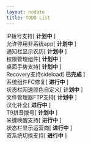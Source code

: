 ```yaml
---
layout: nodate
title: TODO List
---
```

IP拨号支持\[ __计划中__ \]  
允许停用非系统app\[ __计划中__ \]  
通知栏显示农历\[ __计划中__ \]  
权限管理组件\[ __计划中__ \]  
桌面手势支持\[ __计划中__ \]  
Recovery支持sideload\[ __已完成__ \]  
系统组件FC修复\[ __进行中__ \]  
状态栏网速颜色自定义\[ __计划中__ \]  
文件管理器FTP支持\[ __计划中__ \]  
汉化补全\[ __进行中__ \]  
T9拼音拨号\[ __计划中__ \]  
米键唤醒支持\[ __进行中__ \]  
状态栏显示运营商\[ __进行中__ \]  
双系统切换支持\[ __进行中__ \]  
